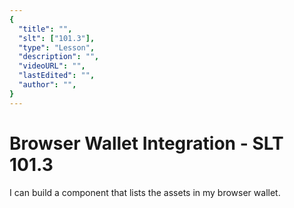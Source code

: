 ```yaml
---
{
  "title": "",
  "slt": ["101.3"],
  "type": "Lesson",
  "description": "",
  "videoURL": "",
  "lastEdited": "",
  "author": "",
}
---
```


# Browser Wallet Integration - SLT 101.3

I can build a component that lists the assets in my browser wallet.